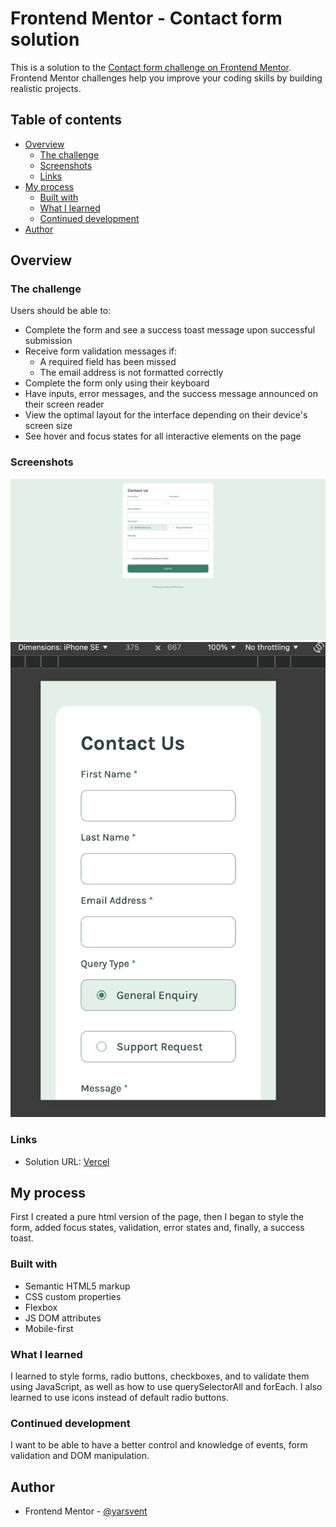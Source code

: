 # Frontend Mentor - Contact form solution

This is a solution to the [Contact form challenge on Frontend Mentor](https://www.frontendmentor.io/challenges/contact-form--G-hYlqKJj). Frontend Mentor challenges help you improve your coding skills by building realistic projects.

## Table of contents

- [Overview](#overview)
  - [The challenge](#the-challenge)
  - [Screenshots](#screenshots)
  - [Links](#links)
- [My process](#my-process)
  - [Built with](#built-with)
  - [What I learned](#what-i-learned)
  - [Continued development](#continued-development)
- [Author](#author)

## Overview

### The challenge

Users should be able to:

- Complete the form and see a success toast message upon successful submission
- Receive form validation messages if:
  - A required field has been missed
  - The email address is not formatted correctly
- Complete the form only using their keyboard
- Have inputs, error messages, and the success message announced on their screen reader
- View the optimal layout for the interface depending on their device's screen size
- See hover and focus states for all interactive elements on the page

### Screenshots

![Desktop](screenshots/desktop.png)
![Mobile](screenshots/mobile.png)

### Links

- Solution URL: [Vercel](https://project-contact-form.vercel.app/)

## My process

First I created a pure html version of the page, then I began to style the form, added focus states, validation, error states and, finally, a success toast.

### Built with

- Semantic HTML5 markup
- CSS custom properties
- Flexbox
- JS DOM attributes
- Mobile-first

### What I learned

I learned to style forms, radio buttons, checkboxes, and to validate them using JavaScript, as well as how to use querySelectorAll and forEach. I also learned to use icons instead of default radio buttons.

### Continued development

I want to be able to have a better control and knowledge of events, form validation and DOM manipulation.

## Author

- Frontend Mentor - [@yarsvent](https://www.frontendmentor.io/profile/yarsvent)
